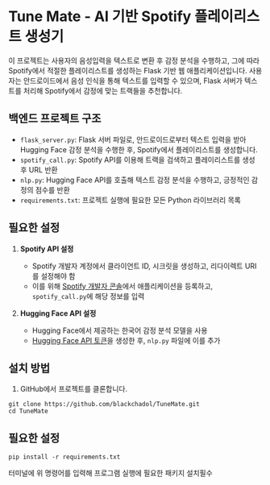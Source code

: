 # Tune Mate - AI 기반 Spotify 플레이리스트 생성기

이 프로젝트는 사용자의 음성입력을 텍스트로 변환 후 감정 분석을 수행하고, 그에 따라 Spotify에서 적절한 플레이리스트를 생성하는 Flask 기반 웹 애플리케이션입니다. 
사용자는 안드로이드에서 음성 인식을 통해 텍스트를 입력할 수 있으며, Flask 서버가 텍스트를 처리해 Spotify에서 감정에 맞는 트랙들을 추천합니다.

## 백엔드 프로젝트 구조

- `flask_server.py`: Flask 서버 파일로, 안드로이드로부터 텍스트 입력을 받아 Hugging Face 감정 분석을 수행한 후, Spotify에서 플레이리스트를 생성합니다.
- `spotify_call.py`: Spotify API를 이용해 트랙을 검색하고 플레이리스트를 생성 후 URL 반환
- `nlp.py`: Hugging Face API를 호출해 텍스트 감정 분석을 수행하고, 긍정적인 감정의 점수를 반환
- `requirements.txt`: 프로젝트 실행에 필요한 모든 Python 라이브러리 목록

## 필요한 설정

1. **Spotify API 설정**
   - Spotify 개발자 계정에서 클라이언트 ID, 시크릿을 생성하고, 리다이렉트 URI를 설정해야 함
   - 이를 위해 [Spotify 개발자 콘솔](https://developer.spotify.com/dashboard/)에서 애플리케이션을 등록하고, `spotify_call.py`에 해당 정보를 입력

2. **Hugging Face API 설정**
   - Hugging Face에서 제공하는 한국어 감정 분석 모델을 사용
   - [Hugging Face API 토큰](https://huggingface.co/settings/tokens)을 생성한 후, `nlp.py` 파일에 이를 추가

## 설치 방법

1. GitHub에서 프로젝트를 클론합니다.

```
git clone https://github.com/blackchadol/TuneMate.git
cd TuneMate
```


##  필요한 설정
```
pip install -r requirements.txt
```
터미널에 위 명령어를 입력해 프로그램 실행에 필요한 패키지 설치필수

